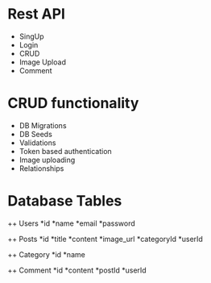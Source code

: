 # Rest API

+ SingUp
+ Login
+ CRUD
+ Image Upload
+ Comment

# CRUD functionality
- DB Migrations
- DB Seeds
- Validations
- Token based authentication
- Image uploading
- Relationships

# Database Tables 
++ Users
  *id
  *name
  *email
  *password

++ Posts
  *id
  *title
  *content
  *image_url
  *categoryId
  *userId

++ Category
  *id
  *name

++ Comment
  *id
  *content
  *postId
  *userId